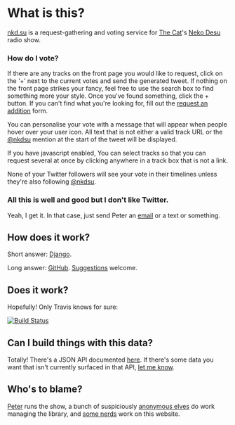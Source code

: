 # What is this?

[nkd.su] is a request-gathering and voting service for [The Cat]'s [Neko Desu]
radio show.

[nkd.su]: https://nkd.su
[The Cat]: http://thisisthecat.com
[Neko Desu]: https://nekodesu.co.uk

### How do I vote?

If there are any tracks on the front page you would like to request, click on
the ‘+’ next to the current votes and send the generated tweet. If nothing on
the front page strikes your fancy, feel free to use the search box to find
something more your style. Once you've found something, click the + button. If
you can't find what you're looking for, fill out the [request an addition]
form.

You can personalise your vote with a message that will appear when people hover
over your user icon. All text that is not either a valid track URL or the
[@nkdsu] mention at the start of the tweet will be displayed.

If you have javascript enabled, You can select tracks so that you can request
several at once by clicking anywhere in a track box that is not a link.

None of your Twitter followers will see your vote in their timelines unless
they're also following [@nkdsu].

[request an addition]: https://nkd.su/request
[@nkdsu]: https://twitter.com/nkdsu

### All this is well and good but I don't like Twitter.

Yeah, I get it. In that case, just send Peter an [email] or a text or
something.

[email]: mailto:peter@thisisthecat.com

## How does it work?

Short answer: [Django].

Long answer: [GitHub]. [Suggestions] welcome.

[Django]: https://www.djangoproject.com
[Github]: https://github.com/very-scary-scenario/nkd.su
[Suggestions]: https://github.com/very-scary-scenario/nkd.su/issues/new

## Does it work?

Hopefully! Only Travis knows for sure:

[![Build Status](https://travis-ci.org/very-scary-scenario/nkd.su.svg)][build status]

[build status]: https://travis-ci.org/very-scary-scenario/nkd.su

## Can I build things with this data?

Totally! There's a JSON API documented [here](https://nkd.su/info/api/). If
there's some data you want that isn't currently surfaced in that API, [let me
know][Suggestions].

## Who's to blame?

[Peter][peter] runs the show, a bunch of suspiciously [anonymous
elves][patreon] do work managing the library, and [some nerds][contributors]
work on this website.

[contributors]: https://github.com/very-scary-scenario/nkd.su/graphs/contributors
[peter]: https://twitter.com/theshillito
[patreon]: https://www.patreon.com/NekoDesu
